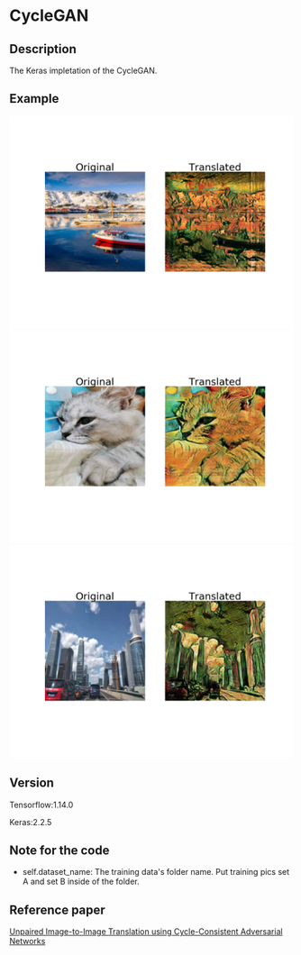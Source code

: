 # CycleGAN

## Description

The Keras impletation of the CycleGAN.

## Example

![Sample_0](https://github.com/whpen/CycleGAN-Keras/blob/master/assets/0.png)
![Sample_1](https://github.com/whpen/CycleGAN-Keras/blob/master/assets/1.png)
![Sample_2](https://github.com/whpen/CycleGAN-Keras/blob/master/assets/2.png)


## Version

Tensorflow:1.14.0

Keras:2.2.5



## Note for the code

* self.dataset_name:  The training data's folder name. Put training pics set A and set B inside of the folder.




## Reference paper

[Unpaired Image-to-Image Translation using Cycle-Consistent Adversarial Networks](https://arxiv.org/pdf/1703.10593)



